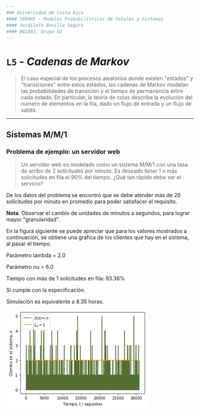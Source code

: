 ```yaml
---
### Universidad de Costa Rica
#### IE0405 - Modelos Probabilísticos de Señales y Sistemas
#### Jordileth Bonilla Segura 
#### B41083, Grupo 02
---
```


# `L5` - *Cadenas de Markov*

> El caso especial de los procesos aleatorios donde existen "estados" y "transiciones" entre estos estados, las cadenas de Markov modelan las probabilidades 
de transición y el tiempo de permanencia entre cada estado. En particular, la teoría de colas describe la evolución del número de elementos en la fila, dado un 
flujo de entrada y un flujo de salida.

---

## Sistemas M/M/1

### Problema de ejemplo: un servidor web

> Un servidor web es modelado como un sistema M/M/1 con una tasa de arribo de 2 solicitudes por minuto. Es deseado tener 1 o más solicitudes en fila el 90\% del tiempo. 
¿Qué tan rápido debe ser el servicio?  


De los datos del problema se encontró que se debe atender más de 20 solicitudes por minuto en promedio para poder satisfacer el requisito.

**Nota**: Observar el cambio de unidades de minutos a segundos, para lograr mayor "granularidad".

En la figura siguiente se puede apreciar que para los valores mostrados a continuación, se obtiene una gráfica de los clientes que hay en el sistema, al pasar el tiempo.  

Parámetro lambda = 2.0

Parámetro nu = 6.0

Tiempo con más de 1 solicitudes en fila:
	 93.36%
   
Sí cumple con la especificación.
   
Simulación es equivalente a 8.35 horas.

![Solicitudes](L5.png) 


